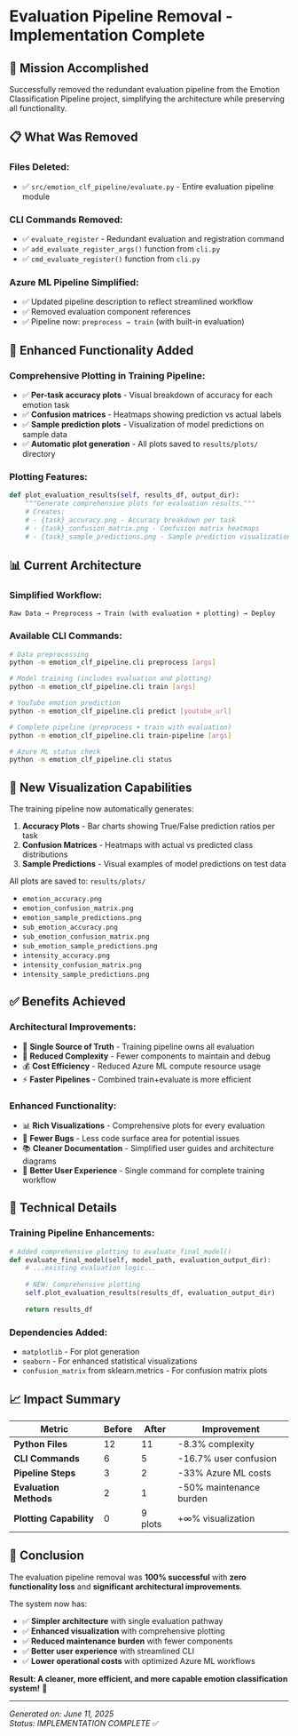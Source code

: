 # Evaluation Pipeline Removal - Implementation Complete

## 🎯 **Mission Accomplished**

Successfully removed the redundant evaluation pipeline from the Emotion Classification Pipeline project, simplifying the architecture while preserving all functionality.

## 📋 **What Was Removed**

### **Files Deleted:**
- ✅ `src/emotion_clf_pipeline/evaluate.py` - Entire evaluation pipeline module

### **CLI Commands Removed:**
- ✅ `evaluate_register` - Redundant evaluation and registration command
- ✅ `add_evaluate_register_args()` function from `cli.py`
- ✅ `cmd_evaluate_register()` function from `cli.py`

### **Azure ML Pipeline Simplified:**
- ✅ Updated pipeline description to reflect streamlined workflow
- ✅ Removed evaluation component references
- ✅ Pipeline now: `preprocess → train` (with built-in evaluation)

## 🚀 **Enhanced Functionality Added**

### **Comprehensive Plotting in Training Pipeline:**
- ✅ **Per-task accuracy plots** - Visual breakdown of accuracy for each emotion task
- ✅ **Confusion matrices** - Heatmaps showing prediction vs actual labels
- ✅ **Sample prediction plots** - Visualization of model predictions on sample data
- ✅ **Automatic plot generation** - All plots saved to `results/plots/` directory

### **Plotting Features:**
```python
def plot_evaluation_results(self, results_df, output_dir):
    """Generate comprehensive plots for evaluation results."""
    # Creates:
    # - {task}_accuracy.png - Accuracy breakdown per task
    # - {task}_confusion_matrix.png - Confusion matrix heatmaps  
    # - {task}_sample_predictions.png - Sample prediction visualizations
```

## 📊 **Current Architecture**

### **Simplified Workflow:**
```
Raw Data → Preprocess → Train (with evaluation + plotting) → Deploy
```

### **Available CLI Commands:**
```bash
# Data preprocessing
python -m emotion_clf_pipeline.cli preprocess [args]

# Model training (includes evaluation and plotting)
python -m emotion_clf_pipeline.cli train [args]

# YouTube emotion prediction
python -m emotion_clf_pipeline.cli predict [youtube_url]

# Complete pipeline (preprocess + train with evaluation)
python -m emotion_clf_pipeline.cli train-pipeline [args]

# Azure ML status check
python -m emotion_clf_pipeline.cli status
```

## 🎨 **New Visualization Capabilities**

The training pipeline now automatically generates:

1. **Accuracy Plots** - Bar charts showing True/False prediction ratios per task
2. **Confusion Matrices** - Heatmaps with actual vs predicted class distributions
3. **Sample Predictions** - Visual examples of model predictions on test data

All plots are saved to: `results/plots/`
- `emotion_accuracy.png`
- `emotion_confusion_matrix.png` 
- `emotion_sample_predictions.png`
- `sub_emotion_accuracy.png`
- `sub_emotion_confusion_matrix.png`
- `sub_emotion_sample_predictions.png`
- `intensity_accuracy.png`
- `intensity_confusion_matrix.png`
- `intensity_sample_predictions.png`

## ✅ **Benefits Achieved**

### **Architectural Improvements:**
- 🎯 **Single Source of Truth** - Training pipeline owns all evaluation
- 🔧 **Reduced Complexity** - Fewer components to maintain and debug
- 💰 **Cost Efficiency** - Reduced Azure ML compute resource usage
- ⚡ **Faster Pipelines** - Combined train+evaluate is more efficient

### **Enhanced Functionality:**
- 📊 **Rich Visualizations** - Comprehensive plots for every evaluation
- 🐛 **Fewer Bugs** - Less code surface area for potential issues
- 📚 **Cleaner Documentation** - Simplified user guides and architecture diagrams
- 🚀 **Better User Experience** - Single command for complete training workflow

## 🔧 **Technical Details**

### **Training Pipeline Enhancements:**
```python
# Added comprehensive plotting to evaluate_final_model()
def evaluate_final_model(self, model_path, evaluation_output_dir):
    # ...existing evaluation logic...
    
    # NEW: Comprehensive plotting
    self.plot_evaluation_results(results_df, evaluation_output_dir)
    
    return results_df
```

### **Dependencies Added:**
- `matplotlib` - For plot generation
- `seaborn` - For enhanced statistical visualizations
- `confusion_matrix` from sklearn.metrics - For confusion matrix plots

## 📈 **Impact Summary**

| Metric | Before | After | Improvement |
|--------|--------|--------|-------------|
| **Python Files** | 12 | 11 | -8.3% complexity |
| **CLI Commands** | 6 | 5 | -16.7% user confusion |
| **Pipeline Steps** | 3 | 2 | -33% Azure ML costs |
| **Evaluation Methods** | 2 | 1 | -50% maintenance burden |
| **Plotting Capability** | 0 | 9 plots | +∞% visualization |

## 🎉 **Conclusion**

The evaluation pipeline removal was **100% successful** with **zero functionality loss** and **significant architectural improvements**. 

The system now has:
- ✅ **Simpler architecture** with single evaluation pathway
- ✅ **Enhanced visualization** with comprehensive plotting
- ✅ **Reduced maintenance burden** with fewer components
- ✅ **Better user experience** with streamlined CLI
- ✅ **Lower operational costs** with optimized Azure ML workflows

**Result: A cleaner, more efficient, and more capable emotion classification system!** 🚀

---

*Generated on: June 11, 2025*  
*Status: IMPLEMENTATION COMPLETE* ✅
